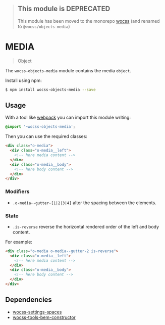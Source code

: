 > ## This module is DEPRECATED
> This module has been moved to the monorepo [wocss](https://github.com/wocss/wocss/tree/master/packages/objects.media#readme) (and renamed to `@wocss/objects-media`)

# MEDIA

> Object

The `wocss-objects-media` module contains the media `object`.

Install using npm:

```sh
$ npm install wocss-objects-media --save
```

## Usage

With a tool like [webpack](https://webpack.github.io/) you can import this module writing:

```scss
@import '~wocss-objects-media';
```

Then you can use the required classes:

```html
<div class="o-media">
  <div class="o-media__left">
    <!-- here media content -->
  </div>
  <div class="o-media__body">
    <!-- here body content -->
  </div>
</div>
```

### Modifiers

* `.o-media--gutter-[1|2|3|4]` alter the spacing between the elements.

### State

* `.is-reverse` reverse the horizontal rendered order of the left and body content.

For example:

```html
<div class="o-media o-media--gutter-2 is-reverse">
  <div class="o-media__left">
    <!-- here media content -->
  </div>
  <div class="o-media__body">
    <!-- here body content -->
  </div>
</div>
```

## Dependencies

* [wocss-settings-spaces](https://github.com/wocss/settings.spaces)
* [wocss-tools-bem-constructor](https://github.com/wocss/tools.bem-constructor)

